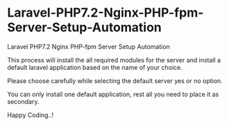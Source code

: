# Laravel-PHP7.2-Nginx-PHP-fpm-Server-Setup-Automation
Laravel PHP7.2 Nginx PHP-fpm Server Setup Automation



This process will install the all required modules for the server and install a default laravel application based on the name of your choice.


Please choose carefully while selecting the default server yes or no option. 

You can only install one default application, rest all you need to place it as secondary. 


Happy Coding..!
